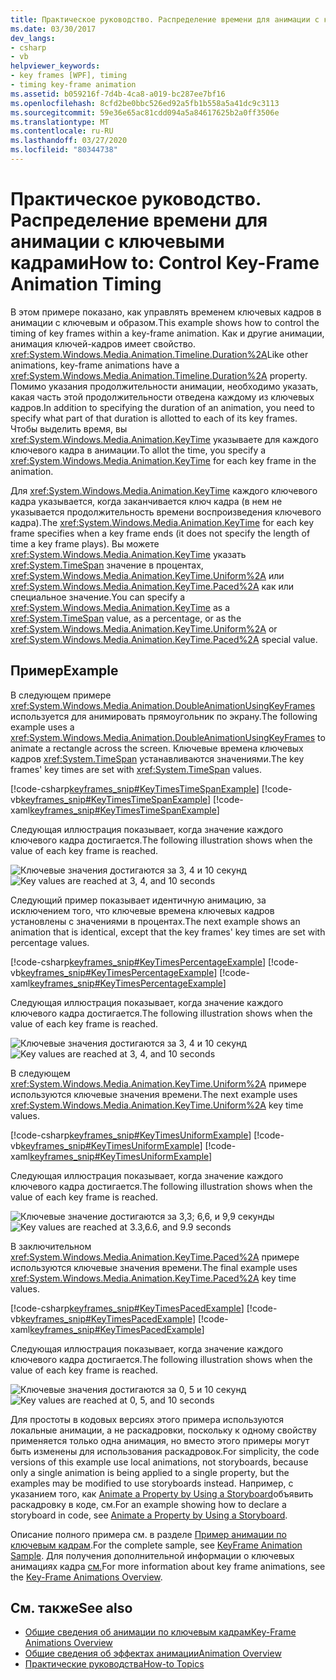 ```yaml
---
title: Практическое руководство. Распределение времени для анимации с ключевыми кадрами
ms.date: 03/30/2017
dev_langs:
- csharp
- vb
helpviewer_keywords:
- key frames [WPF], timing
- timing key-frame animation
ms.assetid: b059216f-7d4b-4ca8-a019-bc287ee7bf16
ms.openlocfilehash: 8cfd2be0bbc526ed92a5fb1b558a5a41dc9c3113
ms.sourcegitcommit: 59e36e65ac81cdd094a5a84617625b2a0ff3506e
ms.translationtype: MT
ms.contentlocale: ru-RU
ms.lasthandoff: 03/27/2020
ms.locfileid: "80344738"
---
```

# <a name="how-to-control-key-frame-animation-timing"></a><span data-ttu-id="34b2c-102">Практическое руководство. Распределение времени для анимации с ключевыми кадрами</span><span class="sxs-lookup"><span data-stu-id="34b2c-102">How to: Control Key-Frame Animation Timing</span></span>

<span data-ttu-id="34b2c-103">В этом примере показано, как управлять временем ключевых кадров в анимации с ключевым и образом.</span><span class="sxs-lookup"><span data-stu-id="34b2c-103">This example shows how to control the timing of key frames within a key-frame animation.</span></span> <span data-ttu-id="34b2c-104">Как и другие анимации, анимация ключей-кадров имеет свойство. <xref:System.Windows.Media.Animation.Timeline.Duration%2A></span><span class="sxs-lookup"><span data-stu-id="34b2c-104">Like other animations, key-frame animations have a <xref:System.Windows.Media.Animation.Timeline.Duration%2A> property.</span></span> <span data-ttu-id="34b2c-105">Помимо указания продолжительности анимации, необходимо указать, какая часть этой продолжительности отведена каждому из ключевых кадров.</span><span class="sxs-lookup"><span data-stu-id="34b2c-105">In addition to specifying the duration of an animation, you need to specify what part of that duration is allotted to each of its key frames.</span></span> <span data-ttu-id="34b2c-106">Чтобы выделить время, вы <xref:System.Windows.Media.Animation.KeyTime> указываете для каждого ключевого кадра в анимации.</span><span class="sxs-lookup"><span data-stu-id="34b2c-106">To allot the time, you specify a <xref:System.Windows.Media.Animation.KeyTime> for each key frame in the animation.</span></span>

<span data-ttu-id="34b2c-107">Для <xref:System.Windows.Media.Animation.KeyTime> каждого ключевого кадра указывается, когда заканчивается ключ кадра (в нем не указывается продолжительность времени воспроизведения ключевого кадра).</span><span class="sxs-lookup"><span data-stu-id="34b2c-107">The <xref:System.Windows.Media.Animation.KeyTime> for each key frame specifies when a key frame ends (it does not specify the length of time a key frame plays).</span></span> <span data-ttu-id="34b2c-108">Вы можете <xref:System.Windows.Media.Animation.KeyTime> указать <xref:System.TimeSpan> значение в процентах, <xref:System.Windows.Media.Animation.KeyTime.Uniform%2A> или <xref:System.Windows.Media.Animation.KeyTime.Paced%2A> как или специальное значение.</span><span class="sxs-lookup"><span data-stu-id="34b2c-108">You can specify a <xref:System.Windows.Media.Animation.KeyTime> as a <xref:System.TimeSpan> value, as a percentage, or as the <xref:System.Windows.Media.Animation.KeyTime.Uniform%2A> or <xref:System.Windows.Media.Animation.KeyTime.Paced%2A> special value.</span></span>

## <a name="example"></a><span data-ttu-id="34b2c-109">Пример</span><span class="sxs-lookup"><span data-stu-id="34b2c-109">Example</span></span>

<span data-ttu-id="34b2c-110">В следующем примере <xref:System.Windows.Media.Animation.DoubleAnimationUsingKeyFrames> используется для анимировать прямоугольник по экрану.</span><span class="sxs-lookup"><span data-stu-id="34b2c-110">The following example uses a <xref:System.Windows.Media.Animation.DoubleAnimationUsingKeyFrames> to animate a rectangle across the screen.</span></span> <span data-ttu-id="34b2c-111">Ключевые времена ключевых кадров <xref:System.TimeSpan> устанавливаются значениями.</span><span class="sxs-lookup"><span data-stu-id="34b2c-111">The key frames' key times are set with <xref:System.TimeSpan> values.</span></span>

[!code-csharp[keyframes_snip#KeyTimesTimeSpanExample](~/samples/snippets/csharp/VS_Snippets_Wpf/keyframes_snip/CSharp/KeyTimesExample.cs#keytimestimespanexample)]
[!code-vb[keyframes_snip#KeyTimesTimeSpanExample](~/samples/snippets/visualbasic/VS_Snippets_Wpf/keyframes_snip/visualbasic/keytimesexample.vb#keytimestimespanexample)]
[!code-xaml[keyframes_snip#KeyTimesTimeSpanExample](~/samples/snippets/xaml/VS_Snippets_Wpf/keyframes_snip/XAML/KeyTimesExample.xaml#keytimestimespanexample)]

<span data-ttu-id="34b2c-112">Следующая иллюстрация показывает, когда значение каждого ключевого кадра достигается.</span><span class="sxs-lookup"><span data-stu-id="34b2c-112">The following illustration shows when the value of each key frame is reached.</span></span>

<span data-ttu-id="34b2c-113">![Ключевые значения достигаются за 3, 4 и 10 секунд](./media/graphicsmm-keyframe-keytime1-timespan.png "graphicsmm_keyframe_keytime1_timespan")</span><span class="sxs-lookup"><span data-stu-id="34b2c-113">![Key values are reached at 3, 4, and 10 seconds](./media/graphicsmm-keyframe-keytime1-timespan.png "graphicsmm_keyframe_keytime1_timespan")</span></span>

<span data-ttu-id="34b2c-114">Следующий пример показывает идентичную анимацию, за исключением того, что ключевые времена ключевых кадров установлены с значениями в процентах.</span><span class="sxs-lookup"><span data-stu-id="34b2c-114">The next example shows an animation that is identical, except that the key frames' key times are set with percentage values.</span></span>

[!code-csharp[keyframes_snip#KeyTimesPercentageExample](~/samples/snippets/csharp/VS_Snippets_Wpf/keyframes_snip/CSharp/KeyTimesExample.cs#keytimespercentageexample)]
[!code-vb[keyframes_snip#KeyTimesPercentageExample](~/samples/snippets/visualbasic/VS_Snippets_Wpf/keyframes_snip/visualbasic/keytimesexample.vb#keytimespercentageexample)]
[!code-xaml[keyframes_snip#KeyTimesPercentageExample](~/samples/snippets/xaml/VS_Snippets_Wpf/keyframes_snip/XAML/KeyTimesExample.xaml#keytimespercentageexample)]

<span data-ttu-id="34b2c-115">Следующая иллюстрация показывает, когда значение каждого ключевого кадра достигается.</span><span class="sxs-lookup"><span data-stu-id="34b2c-115">The following illustration shows when the value of each key frame is reached.</span></span>

<span data-ttu-id="34b2c-116">![Ключевые значения достигаются за 3, 4 и 10 секунд](./media/graphicsmm-keyframe-keytime2-percentage.png "graphicsmm_keyframe_keytime2_percentage")</span><span class="sxs-lookup"><span data-stu-id="34b2c-116">![Key values are reached at 3, 4, and 10 seconds](./media/graphicsmm-keyframe-keytime2-percentage.png "graphicsmm_keyframe_keytime2_percentage")</span></span>

<span data-ttu-id="34b2c-117">В следующем <xref:System.Windows.Media.Animation.KeyTime.Uniform%2A> примере используются ключевые значения времени.</span><span class="sxs-lookup"><span data-stu-id="34b2c-117">The next example uses <xref:System.Windows.Media.Animation.KeyTime.Uniform%2A> key time values.</span></span>

[!code-csharp[keyframes_snip#KeyTimesUniformExample](~/samples/snippets/csharp/VS_Snippets_Wpf/keyframes_snip/CSharp/KeyTimesExample.cs#keytimesuniformexample)]
[!code-vb[keyframes_snip#KeyTimesUniformExample](~/samples/snippets/visualbasic/VS_Snippets_Wpf/keyframes_snip/visualbasic/keytimesexample.vb#keytimesuniformexample)]
[!code-xaml[keyframes_snip#KeyTimesUniformExample](~/samples/snippets/xaml/VS_Snippets_Wpf/keyframes_snip/XAML/KeyTimesExample.xaml#keytimesuniformexample)]

<span data-ttu-id="34b2c-118">Следующая иллюстрация показывает, когда значение каждого ключевого кадра достигается.</span><span class="sxs-lookup"><span data-stu-id="34b2c-118">The following illustration shows when the value of each key frame is reached.</span></span>

<span data-ttu-id="34b2c-119">![Ключевые значение достигаются за 3,3; 6,6, и 9,9 секунды](./media/graphicsmm-keyframe-keytime3-uniform.png "graphicsmm_keyframe_keytime3_uniform")</span><span class="sxs-lookup"><span data-stu-id="34b2c-119">![Key values are reached at 3.3,6.6, and 9.9 seconds](./media/graphicsmm-keyframe-keytime3-uniform.png "graphicsmm_keyframe_keytime3_uniform")</span></span>

<span data-ttu-id="34b2c-120">В заключительном <xref:System.Windows.Media.Animation.KeyTime.Paced%2A> примере используются ключевые значения времени.</span><span class="sxs-lookup"><span data-stu-id="34b2c-120">The final example uses <xref:System.Windows.Media.Animation.KeyTime.Paced%2A> key time values.</span></span>

[!code-csharp[keyframes_snip#KeyTimesPacedExample](~/samples/snippets/csharp/VS_Snippets_Wpf/keyframes_snip/CSharp/KeyTimesExample.cs#keytimespacedexample)]
[!code-vb[keyframes_snip#KeyTimesPacedExample](~/samples/snippets/visualbasic/VS_Snippets_Wpf/keyframes_snip/visualbasic/keytimesexample.vb#keytimespacedexample)]
[!code-xaml[keyframes_snip#KeyTimesPacedExample](~/samples/snippets/xaml/VS_Snippets_Wpf/keyframes_snip/XAML/KeyTimesExample.xaml#keytimespacedexample)]

<span data-ttu-id="34b2c-121">Следующая иллюстрация показывает, когда значение каждого ключевого кадра достигается.</span><span class="sxs-lookup"><span data-stu-id="34b2c-121">The following illustration shows when the value of each key frame is reached.</span></span>

<span data-ttu-id="34b2c-122">![Ключевые значения достигаются за 0, 5 и 10 секунд](./media/graphicsmm-keyframe-keytime4-paced.png "graphicsmm_keyframe_keytime4_paced")</span><span class="sxs-lookup"><span data-stu-id="34b2c-122">![Key values are reached at 0, 5, and 10 seconds](./media/graphicsmm-keyframe-keytime4-paced.png "graphicsmm_keyframe_keytime4_paced")</span></span>

<span data-ttu-id="34b2c-123">Для простоты в кодовых версиях этого примера используются локальные анимации, а не раскадровки, поскольку к одному свойству применяется только одна анимация, но вместо этого примеры могут быть изменены для использования раскадровок.</span><span class="sxs-lookup"><span data-stu-id="34b2c-123">For simplicity, the code versions of this example use local animations, not storyboards, because only a single animation is being applied to a single property, but the examples may be modified to use storyboards instead.</span></span> <span data-ttu-id="34b2c-124">Например, с указанием того, как [Animate a Property by Using a Storyboard](how-to-animate-a-property-by-using-a-storyboard.md)объявить раскадровку в коде, см.</span><span class="sxs-lookup"><span data-stu-id="34b2c-124">For an example showing how to declare a storyboard in code, see [Animate a Property by Using a Storyboard](how-to-animate-a-property-by-using-a-storyboard.md).</span></span>

<span data-ttu-id="34b2c-125">Описание полного примера см. в разделе [Пример анимации по ключевым кадрам](https://github.com/microsoft/WPF-Samples/tree/master/Animation/KeyFrameAnimation).</span><span class="sxs-lookup"><span data-stu-id="34b2c-125">For the complete sample, see [KeyFrame Animation Sample](https://github.com/microsoft/WPF-Samples/tree/master/Animation/KeyFrameAnimation).</span></span> <span data-ttu-id="34b2c-126">Для получения дополнительной информации о ключевых анимациях кадра [см.](key-frame-animations-overview.md)</span><span class="sxs-lookup"><span data-stu-id="34b2c-126">For more information about key frame animations, see the [Key-Frame Animations Overview](key-frame-animations-overview.md).</span></span>

## <a name="see-also"></a><span data-ttu-id="34b2c-127">См. также</span><span class="sxs-lookup"><span data-stu-id="34b2c-127">See also</span></span>

- [<span data-ttu-id="34b2c-128">Общие сведения об анимации по ключевым кадрам</span><span class="sxs-lookup"><span data-stu-id="34b2c-128">Key-Frame Animations Overview</span></span>](key-frame-animations-overview.md)
- [<span data-ttu-id="34b2c-129">Общие сведения об эффектах анимации</span><span class="sxs-lookup"><span data-stu-id="34b2c-129">Animation Overview</span></span>](animation-overview.md)
- [<span data-ttu-id="34b2c-130">Практические руководства</span><span class="sxs-lookup"><span data-stu-id="34b2c-130">How-to Topics</span></span>](animation-and-timing-how-to-topics.md)
